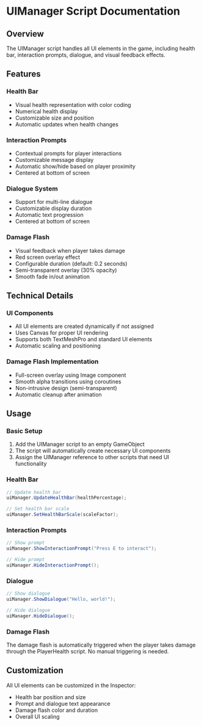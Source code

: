 # UIManager Script Documentation

## Overview
The UIManager script handles all UI elements in the game, including health bar, interaction prompts, dialogue, and visual feedback effects.

## Features

### Health Bar
- Visual health representation with color coding
- Numerical health display
- Customizable size and position
- Automatic updates when health changes

### Interaction Prompts
- Contextual prompts for player interactions
- Customizable message display
- Automatic show/hide based on player proximity
- Centered at bottom of screen

### Dialogue System
- Support for multi-line dialogue
- Customizable display duration
- Automatic text progression
- Centered at bottom of screen

### Damage Flash
- Visual feedback when player takes damage
- Red screen overlay effect
- Configurable duration (default: 0.2 seconds)
- Semi-transparent overlay (30% opacity)
- Smooth fade in/out animation

## Technical Details

### UI Components
- All UI elements are created dynamically if not assigned
- Uses Canvas for proper UI rendering
- Supports both TextMeshPro and standard UI elements
- Automatic scaling and positioning

### Damage Flash Implementation
- Full-screen overlay using Image component
- Smooth alpha transitions using coroutines
- Non-intrusive design (semi-transparent)
- Automatic cleanup after animation

## Usage

### Basic Setup
1. Add the UIManager script to an empty GameObject
2. The script will automatically create necessary UI components
3. Assign the UIManager reference to other scripts that need UI functionality

### Health Bar
```csharp
// Update health bar
uiManager.UpdateHealthBar(healthPercentage);

// Set health bar scale
uiManager.SetHealthBarScale(scaleFactor);
```

### Interaction Prompts
```csharp
// Show prompt
uiManager.ShowInteractionPrompt("Press E to interact");

// Hide prompt
uiManager.HideInteractionPrompt();
```

### Dialogue
```csharp
// Show dialogue
uiManager.ShowDialogue("Hello, world!");

// Hide dialogue
uiManager.HideDialogue();
```

### Damage Flash
The damage flash is automatically triggered when the player takes damage through the PlayerHealth script. No manual triggering is needed.

## Customization
All UI elements can be customized in the Inspector:
- Health bar position and size
- Prompt and dialogue text appearance
- Damage flash color and duration
- Overall UI scaling 